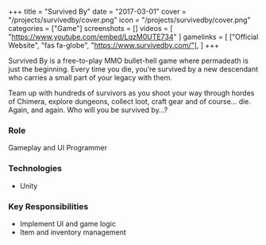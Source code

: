 +++
title = "Survived By"
date = "2017-03-01"
cover = "/projects/survivedby/cover.png"
icon = "/projects/survivedby/cover.png"
categories = ["Game"]
screenshots = []
videos = [
    "https://www.youtube.com/embed/LqzM0UTE734"
]
gamelinks = [
    ["Official Website", "fas fa-globe", "https://www.survivedby.com/"],
]
+++

Survived By is a free-to-play MMO bullet-hell game where permadeath is just the beginning. Every time you die, you’re survived by a new descendant who carries a small part of your legacy with them.

Team up with hundreds of survivors as you shoot your way through hordes of Chimera, explore dungeons, collect loot, craft gear and of course… die. Again, and again. Who will you be survived by…?

### Role
Gameplay and UI Programmer

### Technologies
* Unity

### Key Responsibilities
* Implement UI and game logic
* Item and inventory management